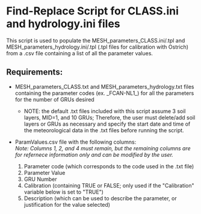 # Find-Replace Script for CLASS.ini and hydrology.ini files

This script is used to populate the MESH_parameters_CLASS.ini/.tpl and MESH_parameters_hydrology.ini/.tpl (.tpl files for calibration with Ostrich) from a .csv file containing a list of all the parameter values.

## Requirements:
- MESH_parameters_CLASS.txt and MESH_parameters_hydrology.txt files containing the parameter codes (ex. \_FCAN-NL1_) for all the parameters for the number of GRUs desired
  - NOTE: the default .txt files included with this script assume 3 soil layers, MID=1, and 10 GRUs; Therefore, the user must delete/add soil layers or GRUs as necessary and specify the start date and time of the meteorological data in the .txt files before running the script.

- ParamValues.csv file with the following columns:  
    *Note: Columns 1, 2, and 4 must remain, but the remaining columns are for refernece information only and can be modified by the user.*
  1. Parameter code (which corresponds to the code used in the .txt file)
  2. Parameter Value
  3. GRU Number
  4. Calibration (containing TRUE or FALSE; only used if the "Calibration" variable below is set to "TRUE")
  5. Description (which can be used to describe the parameter, or justification for the value selected)

